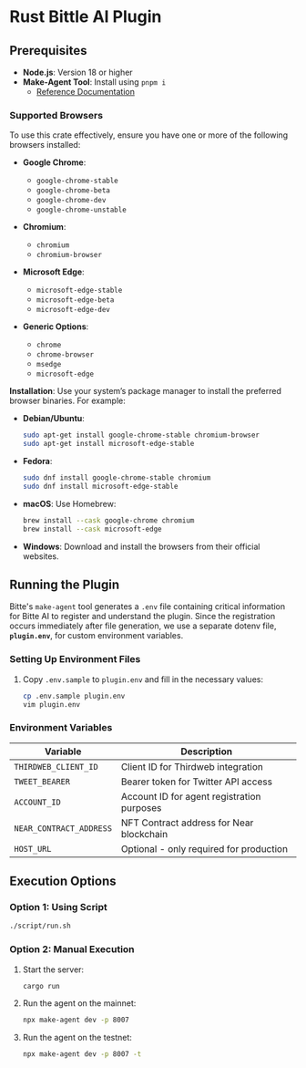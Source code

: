 # Rust Bittle AI Plugin

## Prerequisites

- **Node.js**: Version 18 or higher
- **Make-Agent Tool**: Install using `pnpm i`
  - [Reference Documentation](https://docs.bitte.ai/agents/quick-start)

### Supported Browsers

To use this crate effectively, ensure you have one or more of the following browsers installed:

- **Google Chrome**:
  - `google-chrome-stable`
  - `google-chrome-beta`
  - `google-chrome-dev`
  - `google-chrome-unstable`

- **Chromium**:
  - `chromium`
  - `chromium-browser`

- **Microsoft Edge**:
  - `microsoft-edge-stable`
  - `microsoft-edge-beta`
  - `microsoft-edge-dev`

- **Generic Options**:
  - `chrome`
  - `chrome-browser`
  - `msedge`
  - `microsoft-edge`

**Installation**: Use your system’s package manager to install the preferred browser binaries. For example:

- **Debian/Ubuntu**:

  ```bash
  sudo apt-get install google-chrome-stable chromium-browser
  sudo apt-get install microsoft-edge-stable
  ```

- **Fedora**:

  ```bash
  sudo dnf install google-chrome-stable chromium
  sudo dnf install microsoft-edge-stable
  ```

- **macOS**: Use Homebrew:

  ```bash
  brew install --cask google-chrome chromium
  brew install --cask microsoft-edge
  ```

- **Windows**: Download and install the browsers from their official websites.

## Running the Plugin

Bitte's `make-agent` tool generates a `.env` file containing critical information for Bitte AI to register and understand the plugin. Since the registration occurs immediately after file generation, we use a separate dotenv file, **`plugin.env`**, for custom environment variables.

### Setting Up Environment Files

1. Copy `.env.sample` to `plugin.env` and fill in the necessary values:

   ```bash
   cp .env.sample plugin.env
   vim plugin.env
   ```

### Environment Variables

| Variable              | Description                                      |
|-----------------------|--------------------------------------------------|
| `THIRDWEB_CLIENT_ID`  | Client ID for Thirdweb integration               |
| `TWEET_BEARER`        | Bearer token for Twitter API access              |
| `ACCOUNT_ID`          | Account ID for agent registration purposes       |
| `NEAR_CONTRACT_ADDRESS` | NFT Contract address for Near blockchain       |
| `HOST_URL`            | Optional - only required for production          |

## Execution Options

### Option 1: Using Script

```bash
./script/run.sh
```

### Option 2: Manual Execution

1. Start the server:

   ```bash
   cargo run
   ```

2. Run the agent on the mainnet:

   ```bash
   npx make-agent dev -p 8007
   ```

3. Run the agent on the testnet:

   ```bash
   npx make-agent dev -p 8007 -t
   ```
